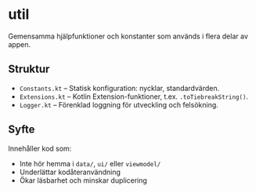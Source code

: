 # util

Gemensamma hjälpfunktioner och konstanter som används i flera delar av appen.

## Struktur

- `Constants.kt` – Statisk konfiguration: nycklar, standardvärden.
- `Extensions.kt` – Kotlin Extension-funktioner, t.ex. `.toTiebreakString()`.
- `Logger.kt` – Förenklad loggning för utveckling och felsökning.

## Syfte

Innehåller kod som:

- Inte hör hemma i `data/`, `ui/` eller `viewmodel/`
- Underlättar kodåteranvändning
- Ökar läsbarhet och minskar duplicering
